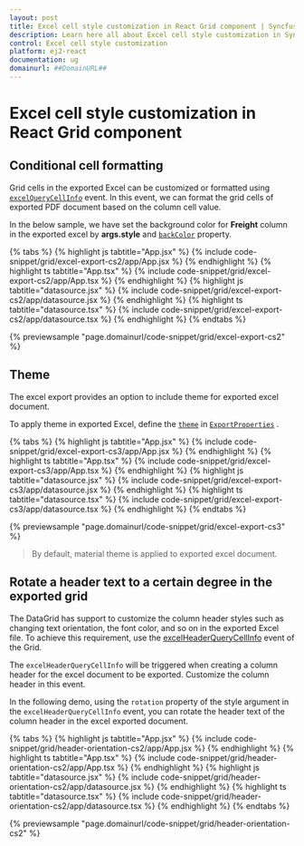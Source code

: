 ```yaml
---
layout: post
title: Excel cell style customization in React Grid component | Syncfusion
description: Learn here all about Excel cell style customization in Syncfusion React Grid component of Syncfusion Essential JS 2 and more.
control: Excel cell style customization 
platform: ej2-react
documentation: ug
domainurl: ##DomainURL##
---
```


# Excel cell style customization in React Grid component

## Conditional cell formatting

Grid cells in the exported Excel can be customized or formatted using [`excelQueryCellInfo`](https://ej2.syncfusion.com/angular/documentation/api/grid/#excelquerycellinfo) event. In this event, we can format the grid cells of exported PDF document based on the column cell value.

In the below sample, we have set the background color for **Freight** column in the exported excel by **args.style** and [`backColor`](https://ej2.syncfusion.com/angular/documentation/api/grid/excelStyle/#backcolor) property.

{% tabs %}
{% highlight js tabtitle="App.jsx" %}
{% include code-snippet/grid/excel-export-cs2/app/App.jsx %}
{% endhighlight %}
{% highlight ts tabtitle="App.tsx" %}
{% include code-snippet/grid/excel-export-cs2/app/App.tsx %}
{% endhighlight %}
{% highlight js tabtitle="datasource.jsx" %}
{% include code-snippet/grid/excel-export-cs2/app/datasource.jsx %}
{% endhighlight %}
{% highlight ts tabtitle="datasource.tsx" %}
{% include code-snippet/grid/excel-export-cs2/app/datasource.tsx %}
{% endhighlight %}
{% endtabs %}

 {% previewsample "page.domainurl/code-snippet/grid/excel-export-cs2" %}

## Theme

The excel export provides an option to include theme for exported excel document.

To apply theme in exported Excel, define the [`theme`](https://ej2.syncfusion.com/angular/documentation/api/grid/excelExportProperties/#theme) in [`ExportProperties`](https://ej2.syncfusion.com/angular/documentation/api/grid/excelExportProperties/) .

{% tabs %}
{% highlight js tabtitle="App.jsx" %}
{% include code-snippet/grid/excel-export-cs3/app/App.jsx %}
{% endhighlight %}
{% highlight ts tabtitle="App.tsx" %}
{% include code-snippet/grid/excel-export-cs3/app/App.tsx %}
{% endhighlight %}
{% highlight js tabtitle="datasource.jsx" %}
{% include code-snippet/grid/excel-export-cs3/app/datasource.jsx %}
{% endhighlight %}
{% highlight ts tabtitle="datasource.tsx" %}
{% include code-snippet/grid/excel-export-cs3/app/datasource.tsx %}
{% endhighlight %}
{% endtabs %}

 {% previewsample "page.domainurl/code-snippet/grid/excel-export-cs3" %}

>By default, material theme is applied to exported excel document.

## Rotate a header text to a certain degree in the exported grid

The DataGrid has support to customize the column header styles such as changing text orientation, the font color, and so on in the exported Excel file. To achieve this requirement, use the [excelHeaderQueryCellInfo](https://ej2.syncfusion.com/angular/documentation/api/grid#excelheaderquerycellinfo) event of the Grid.

The `excelHeaderQueryCellInfo` will be triggered when creating a column header for the excel document to be exported. Customize the column header in this event.

In the following demo, using the `rotation` property of the style argument in the `excelHeaderQueryCellInfo` event, you can rotate the header text of the column header in the excel exported document.

{% tabs %}
{% highlight js tabtitle="App.jsx" %}
{% include code-snippet/grid/header-orientation-cs2/app/App.jsx %}
{% endhighlight %}
{% highlight ts tabtitle="App.tsx" %}
{% include code-snippet/grid/header-orientation-cs2/app/App.tsx %}
{% endhighlight %}
{% highlight js tabtitle="datasource.jsx" %}
{% include code-snippet/grid/header-orientation-cs2/app/datasource.jsx %}
{% endhighlight %}
{% highlight ts tabtitle="datasource.tsx" %}
{% include code-snippet/grid/header-orientation-cs2/app/datasource.tsx %}
{% endhighlight %}
{% endtabs %}

 {% previewsample "page.domainurl/code-snippet/grid/header-orientation-cs2" %}
